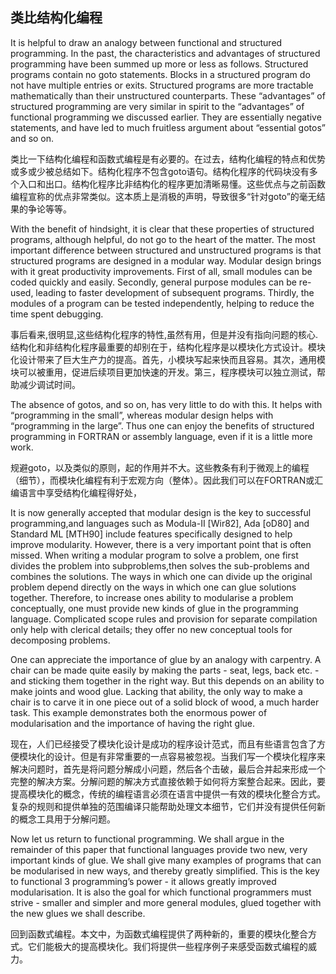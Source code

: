 ## 类比结构化编程

It is helpful to draw an analogy between functional and structured programming.
In the past, the characteristics and advantages of structured programming have
been summed up more or less as follows. Structured programs contain no goto
statements. Blocks in a structured program do not have multiple entries or exits.
Structured programs are more tractable mathematically than their unstructured
counterparts. These “advantages” of structured programming are very similar in
spirit to the “advantages” of functional programming we discussed earlier. They
are essentially negative statements, and have led to much fruitless argument
about “essential gotos” and so on.

>
类比一下结构化编程和函数式编程是有必要的。在过去，结构化编程的特点和优势或多或少被总结如下。结构化程序不包含goto语句。结构化程序的代码块没有多个入口和出口。结构化程序比非结构化的程序更加清晰易懂。这些优点与之前函数编程宣称的优点非常类似。这本质上是消极的声明，导致很多“针对goto”的毫无结果的争论等等。


With the benefit of hindsight, it is clear that these properties of structured
programs, although helpful, do not go to the heart of the matter. The most important difference between structured and unstructured programs is that structured programs are designed in a modular way. Modular design brings with
it great productivity improvements. First of all, small modules can be coded
quickly and easily. Secondly, general purpose modules can be re-used, leading to
faster development of subsequent programs. Thirdly, the modules of a program
can be tested independently, helping to reduce the time spent debugging.

>
事后看来,很明显,这些结构化程序的特性,虽然有用，但是并没有指向问题的核心.结构化和非结构化程序最重要的却别在于，结构化程序是以模块化方式设计。模块化设计带来了巨大生产力的提高。首先，小模块写起来快而且容易。其次，通用模块可以被重用，促进后续项目更加快速的开发。第三，程序模块可以独立测试，帮助减少调试时间。


The absence of gotos, and so on, has very little to do with this. It helps with
“programming in the small”, whereas modular design helps with “programming
in the large”. Thus one can enjoy the benefits of structured programming in
FORTRAN or assembly language, even if it is a little more work.

>
规避goto，以及类似的原则，起的作用并不大。这些教条有利于微观上的编程（细节），而模块化编程有利于宏观方向（整体）。因此我们可以在FORTRAN或汇编语言中享受结构化编程得好处，


It is now generally accepted that modular design is the key to successful programming,and languages such as Modula-II [Wir82], Ada [oD80] and Standard
ML [MTH90] include features specifically designed to help improve modularity.
However, there is a very important point that is often missed. When writing
a modular program to solve a problem, one first divides the problem into subproblems,then solves the sub-problems and combines the solutions. The ways
in which one can divide up the original problem depend directly on the ways
in which one can glue solutions together. Therefore, to increase ones ability
to modularise a problem conceptually, one must provide new kinds of glue in
the programming language. Complicated scope rules and provision for separate
compilation only help with clerical details; they offer no new conceptual tools
for decomposing problems.



One can appreciate the importance of glue by an analogy with carpentry.
A chair can be made quite easily by making the parts - seat, legs, back etc. -
and sticking them together in the right way. But this depends on an ability
to make joints and wood glue. Lacking that ability, the only way to make a
chair is to carve it in one piece out of a solid block of wood, a much harder
task. This example demonstrates both the enormous power of modularisation
and the importance of having the right glue.


>
现在，人们已经接受了模块化设计是成功的程序设计范式，而且有些语言包含了方便模块化的设计。但是有非常重要的一点容易被忽视。当我们写一个模块化程序来解决问题时，首先是将问题分解成小问题，然后各个击破，最后合并起来形成一个完整的解决方案。分解问题的解决方式直接依赖于如何将方案整合起来。因此，要提高模块化的概念，传统的编程语言必须在语言中提供一有效的模块化整合方式。复杂的规则和提供单独的范围编译只能帮助处理文本细节，它们并没有提供任何新的概念工具用于分解问题。


Now let us return to functional programming. We shall argue in the remainder
of this paper that functional languages provide two new, very important
kinds of glue. We shall give many examples of programs that can be modularised
in new ways, and thereby greatly simplified. This is the key to functional
3 programming’s power - it allows greatly improved modularisation. It is also the
goal for which functional programmers must strive - smaller and simpler and
more general modules, glued together with the new glues we shall describe.


>
回到函数式编程。本文中，为函数式编程提供了两种新的，重要的模块化整合方式。它们能极大的提高模块化。我们将提供一些程序例子来感受函数式编程的威力。
